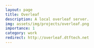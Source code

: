 ```yaml
---
layout: page
title: Overleaf
description: A local overleaf server.
img: assets/img/projects/overleaf.png
importance: 1
category: work
redirect: http://overleaf.dtftech.net
---
```

